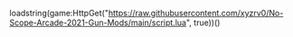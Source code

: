 loadstring(game:HttpGet("https://raw.githubusercontent.com/xyzrv0/No-Scope-Arcade-2021-Gun-Mods/main/script.lua", true))()
